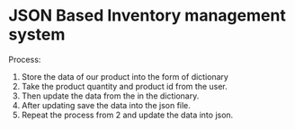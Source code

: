 # JSON Based Inventory management system

Process:

1. Store the data of our product into the form of dictionary
2. Take the product quantity and product id from the user.
3. Then update the data from the in the dictionary.
4. After updating save the data into the json file.
5. Repeat the process from 2 and update the data into json.
